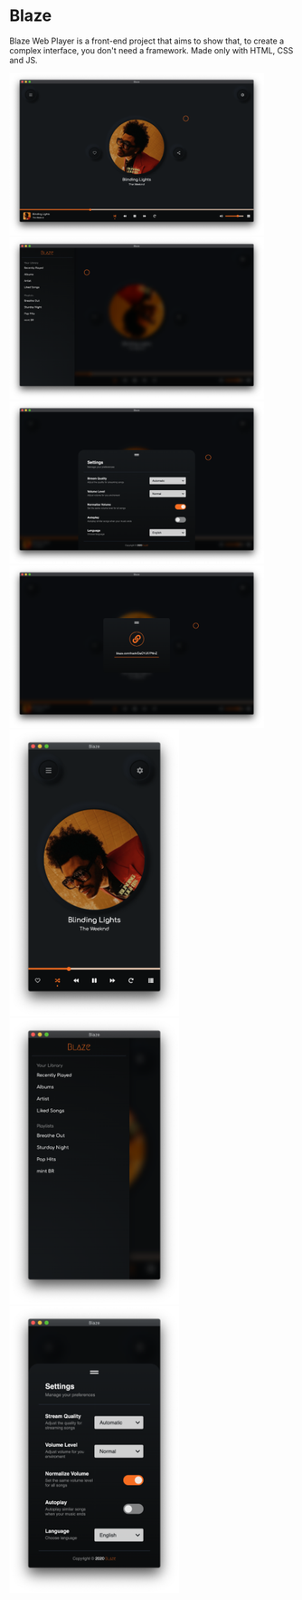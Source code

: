 # Blaze
Blaze Web Player is a front-end project that aims to show that, to create a complex interface, you don't need a framework. Made only with HTML, CSS and JS.

<div>
	<img src="/media/blaze-home.png" width=450>
	<img src="/media/blaze-menu.png" width=450>
	<img src="/media/blaze-settings.png" width=450>
	<img src="media/blaze-popup.png" width=450>
</div>
<div>
	<img src="/media/blaze-mobile-home.png" width=300>
	<img src="/media/blaze-mobile-menu.png" width=300>
	<img src="/media/blaze-mobile-settings.png" width=300>
</div>

